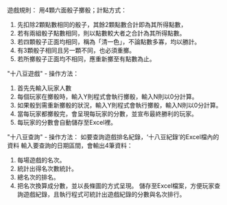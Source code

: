 遊戲規則：
用4顆六面骰子擲骰；計點方式：
1.	先扣除2顆點數相同的骰子，其餘2顆點數合計即為其所得點數，
2.	若有兩組骰子點數相同，則以點數較大者之合計為其所得點數。
3.	若四顆骰子正面均相同，稱為「清一色」，不論點數多寡，均以勝計。
4.	有3顆骰子相同且另一顆不同，也必須重擲。
5.	若所擲骰子正面均不相同，應重新擲至有點數為止。


"十八豆遊戲" - 操作方法：
1.	首先先輸入玩家人數
2.	每個玩家在擲骰時，輸入Y則程式會執行擲骰，輸入N則以0分計算。
3.	如果骰到需重新擲骰的狀況，輸入Y則程式會執行擲骰，輸入N則以0分計算。
4.	當每玩家都擲骰完，會呈現每玩家的分數，並宣布最終勝利的玩家。
5.	每玩家的分數會自動儲存至Excel裡。


"十八豆查詢" - 操作方法：
如要查詢遊戲排名紀錄，‘十八豆紀錄’的Excel檔內的資料
輸入要查詢的日期區間，會輸出4筆資料：
1.	每場遊戲的名次。
2.	統計出得名次數統計。
3.	總名次的排名。
4.	把名次換算成分數，並以長條圖的方式呈現。
儲存至Excel檔案，方便玩家查詢遊戲紀錄，且執行程式可統計出遊戲紀錄的分數與名次排行。
